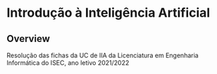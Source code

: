# Introdução à Inteligência Artificial
## Overview

Resolução das fichas da UC de IIA da Licenciatura em Engenharia Informática do ISEC, ano letivo 2021/2022
